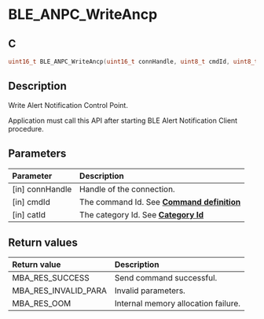 # BLE_ANPC_WriteAncp

## C

```c
uint16_t BLE_ANPC_WriteAncp(uint16_t connHandle, uint8_t cmdId, uint8_t catId);
```

## Description

Write Alert Notification Control Point.

Application must call this API after starting BLE Alert Notification Client procedure.

## Parameters

|Parameter|Description|
|:---|:---|
|\[in\] connHandle|Handle of the connection.|
|\[in\] cmdId|The command Id. See **[Command definition](GUID-D70D2342-E57B-4B59-B0A8-73F44543AC37.md)**|
|\[in\] catId|The category Id. See **[Category Id](GUID-570F7538-C8C6-4C55-AF3F-EC331C1D2CF4.md)**|

## Return values

|Return value|Description|
|:---|:---|
MBA_RES_SUCCESS|Send command successful.|
MBA_RES_INVALID_PARA|Invalid parameters.|
MBA_RES_OOM|Internal memory allocation failure.|
